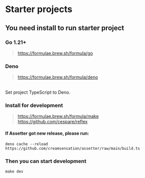 # Starter projects

## You need install to run starter project

### Go 1.21+
> https://formulae.brew.sh/formula/go

### Deno
> https://formulae.brew.sh/formula/deno 

<br>
Set project TypeScript to Deno.

### Install for development
> https://formulae.brew.sh/formula/make <br>
> https://github.com/cespare/reflex <br>

#### If Assetter got new release, please run:
``deno cache --reload https://github.com/creamsensation/assetter/raw/main/build.ts``

### Then you can start development
``make dev``
